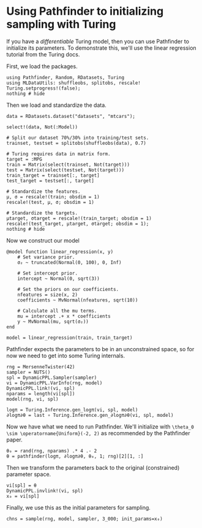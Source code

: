 # Using Pathfinder to initializing sampling with Turing

If you have a _differentiable_ Turing model, then you can use Pathfinder to initialize its parameters.
To demonstrate this, we'll use the linear regression tutorial from the Turing docs.

First, we load the packages.

```@example 1
using Pathfinder, Random, RDatasets, Turing
using MLDataUtils: shuffleobs, splitobs, rescale!
Turing.setprogress!(false);
nothing # hide
```

Then we load and standardize the data.

```@example 1
data = RDatasets.dataset("datasets", "mtcars");

select!(data, Not(:Model))

# Split our dataset 70%/30% into training/test sets.
trainset, testset = splitobs(shuffleobs(data), 0.7)

# Turing requires data in matrix form.
target = :MPG
train = Matrix(select(trainset, Not(target)))
test = Matrix(select(testset, Not(target)))
train_target = trainset[:, target]
test_target = testset[:, target]

# Standardize the features.
μ, σ = rescale!(train; obsdim = 1)
rescale!(test, μ, σ; obsdim = 1)

# Standardize the targets.
μtarget, σtarget = rescale!(train_target; obsdim = 1)
rescale!(test_target, μtarget, σtarget; obsdim = 1);
nothing # hide
```

Now we construct our model

```@example 1
@model function linear_regression(x, y)
    # Set variance prior.
    σ₂ ~ truncated(Normal(0, 100), 0, Inf)

    # Set intercept prior.
    intercept ~ Normal(0, sqrt(3))

    # Set the priors on our coefficients.
    nfeatures = size(x, 2)
    coefficients ~ MvNormal(nfeatures, sqrt(10))

    # Calculate all the mu terms.
    mu = intercept .+ x * coefficients
    y ~ MvNormal(mu, sqrt(σ₂))
end

model = linear_regression(train, train_target)
```

Pathfinder expects the parameters to be in an unconstrained space, so for now we need to get into some Turing internals.

```@example 1
rng = MersenneTwister(42)
sampler = NUTS()
spl = DynamicPPL.Sampler(sampler)
vi = DynamicPPL.VarInfo(rng, model)
DynamicPPL.link!(vi, spl)
nparams = length(vi[spl])
model(rng, vi, spl)

logπ = Turing.Inference.gen_logπ(vi, spl, model)
∂logπ∂θ = last ∘ Turing.Inference.gen_∂logπ∂θ(vi, spl, model)
```

Now we have what we need to run Pathfinder.
We'll initialize with ``\theta_0 \sim \operatorname{Uniform}(-2, 2)`` as recommended by the Pathfinder paper.


```@example 1
θ₀ = rand(rng, nparams) .* 4 .- 2
θ = pathfinder(logπ, ∂logπ∂θ, θ₀, 1; rng)[2][1, :]
```

Then we transform the parameters back to the original (constrained) parameter space.

```@example 1
vi[spl] = θ
DynamicPPL.invlink!(vi, spl)
x₀ = vi[spl]
```

Finally, we use this as the initial parameters for sampling.

```@example 1
chns = sample(rng, model, sampler, 3_000; init_params=x₀)
```
